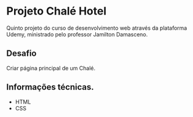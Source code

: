 # Projeto Chalé Hotel 

Quinto projeto do curso de desenvolvimento web através da plataforma Udemy, ministrado pelo professor Jamilton Damasceno.

## Desafio 

Criar página principal de um Chalé.

## Informações técnicas.

* HTML
* CSS
